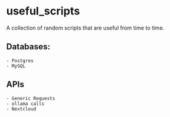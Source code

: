 # useful_scripts
A collection of random scripts that are useful from time to time.

## Databases:
	- Postgres
	- MySQL


## APIs
	- Generic Requests
	- ollama calls
	- Nextcloud
